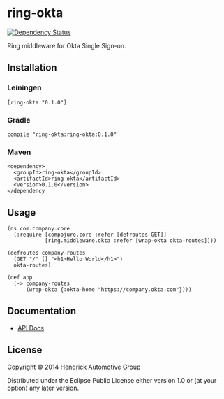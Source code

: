 # ring-okta

[![Dependency Status](https://www.versioneye.com/user/projects/540df18842c8d5146300000c/badge.svg)](https://www.versioneye.com/user/projects/540df18842c8d5146300000c)

Ring middleware for Okta Single Sign-on.

## Installation

### Leiningen

```
[ring-okta "0.1.0"]
```

### Gradle

```
compile "ring-okta:ring-okta:0.1.0"
```

### Maven

```
<dependency>
  <groupId>ring-okta</groupId>
  <artifactId>ring-okta</artifactId>
  <version>0.1.0</version>
</dependency
```

## Usage

```
(ns com.company.core
  (:require [compojure.core :refer [defroutes GET]]
            [ring.middleware.okta :refer [wrap-okta okta-routes]]))

(defroutes company-routes
  (GET "/" [] "<h1>Hello World</h1>")
  okta-routes)

(def app
  (-> company-routes
      (wrap-okta {:okta-home "https://company.okta.com"})))
```

## Documentation

- [API Docs](http://Hendrick.github.io/ring-okta/ring.middleware.okta.html)

## License

Copyright © 2014 Hendrick Automotive Group

Distributed under the Eclipse Public License either version 1.0 or (at
your option) any later version.
